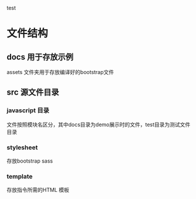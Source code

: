 test
# 文件结构
## docs 用于存放示例
 assets 文件夹用于存放编译好的bootstrap文件
## src 源文件目录
### javascript 目录
  文件按照模块名区分，其中docs目录为demo展示时的文件，test目录为测试文件目录
### stylesheet
  存放bootstrap sass
### template
  存放指令所需的HTML 模板